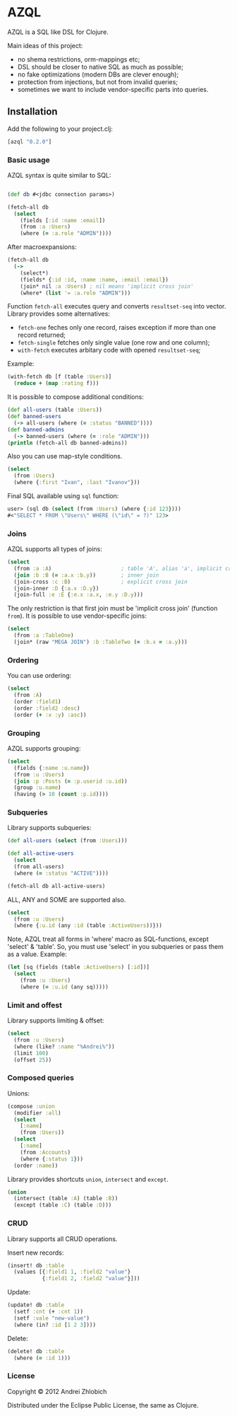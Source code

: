 # AZQL

AZQL is a SQL like DSL for Clojure.

Main ideas of this project:

- no shema restrictions, orm-mappings etc;
- DSL should be closer to native SQL as much as possible;
- no fake optimizations (modern DBs are clever enough);
- protection from injections, but not from invalid queries;
- sometimes we want to include vendor-specific parts into queries.


## Installation

Add the following to your project.clj:

```clj    
[azql "0.2.0"]
```


### Basic usage

AZQL syntax is quite similar to SQL:

```clj

(def db #<jdbc connection params>)

(fetch-all db
  (select
    (fields [:id :name :email])
    (from :a :Users)
    (where (= :a.role "ADMIN"))))
```

After macroexpansions:

```clj
(fetch-all db
  (->
    (select*)
    (fields* {:id :id, :name :name, :email :email})
    (join* nil :a :Users) ; nil means 'implicit cross join'
    (where* (list '= :a.role "ADMIN")))

```

Function `fetch-all` executes query and converts `resultset-seq` into vector.
Library provides some alternatives:

- `fetch-one` feches only one record, raises exception if more than one record returned;
- `fetch-single` fetches only single value (one row and one column);
- `with-fetch` executes arbitary code with opened `resultset-seq`;

Example:

```clj
(with-fetch db [f (table :Users)]
  (reduce + (map :rating f)))
```

It is possible to compose additional conditions:

```clj
(def all-users (table :Users))
(def banned-users
  (-> all-users (where (= :status "BANNED"))))
(def banned-admins
  (-> banned-users (where (= :role "ADMIN")))
(println (fetch-all db banned-admins))
```

Also you can use map-style conditions.

```clj
(select
  (from :Users)
  (where {:first "Ivan", :last "Ivanov"}))
```

Final SQL available using `sql` function:

```clj
user> (sql db (select (from :Users) (where {:id 123})))
#<"SELECT * FROM \"Users\" WHERE (\"id\" = ?)" 123>
```

### Joins

AZQL supports all types of joins:

```clj
(select
  (from :a :A)                      ; table 'A', alias 'a', implicit cross join
  (join :b :B (= :a.x :b.y))        ; inner join
  (join-cross :c :B)                ; explicit cross join
  (join-inner :D {:a.x :D.y})
  (join-full :e :E {:e.x :a.x, :e.y :D.y)))
```

The only restriction is that first join must be 'implicit cross join' (function `from`).
It is possible to use vendor-specific joins:

```clj
(select
  (from :a :TableOne)
  (join* (raw "MEGA JOIN") :b :TableTwo (= :b.x = :a.y)))
```

### Ordering

You can use ordering:

```clj
(select
  (from :A)
  (order :field1)
  (order :field2 :desc)
  (order (+ :x :y) :asc))
```

### Grouping

AZQL supports grouping:

```clj
(select
  (fields {:name :u.name})
  (from :u :Users)
  (join :p :Posts (= :p.userid :u.id))
  (group :u.name)
  (having (> 10 (count :p.id))))
```

### Subqueries

Library supports subqueries:

```clj
(def all-users (select (from :Users)))

(def all-active-users
  (select
  (from all-users)
  (where (= :status "ACTIVE"))))

(fetch-all db all-active-users)
```

ALL, ANY and SOME are supported also.

```clj
(select
  (from :u :Users)
  (where {:u.id (any :id (table :ActiveUsers))}))
```

Note, AZQL treat all forms in 'where' macro as SQL-functions, except 'select' & 'table'.  So, you must use 'select' in you subqueries or pass them as a value. Example:

```clj
(let [sq (fields (table :ActiveUsers) [:id])]
  (select
    (from :u :Users)
    (where (= :u.id (any sq)))))
```

### Limit and offest

Library supports limiting & offset:

```clj
(select
  (from :u :Users)
  (where (like? :name "%Andrei%"))
  (limit 100)
  (offset 25))
```

### Composed queries

Unions:

```clj
(compose :union
  (modifier :all)
  (select
    [:name]
    (from :Users))
  (select
    [:name]
    (from :Accounts)
    (where {:status 1}))
  (order :name))
```

Library provides shortcuts `union`, `intersect` and `except`.

```clj
(union
  (intersect (table :A) (table :B))
  (except (table :C) (table :D)))
```

### CRUD

Library supports all CRUD operations.

Insert new records:

```clj
(insert! db :table
  (values [{:field1 1, :field2 "value"}
           {:field1 2, :field2 "value"}]))
```

Update:

```clj
(update! db :table
  (setf :cnt (+ :cnt 1))
  (setf :vale "new-value")
  (where (in? :id [1 2 3])))
```

Delete:

```clj
(delete! db :table
  (where (= :id 1)))
```

### License

Copyright © 2012 Andrei Zhlobich

Distributed under the Eclipse Public License, the same as Clojure.
